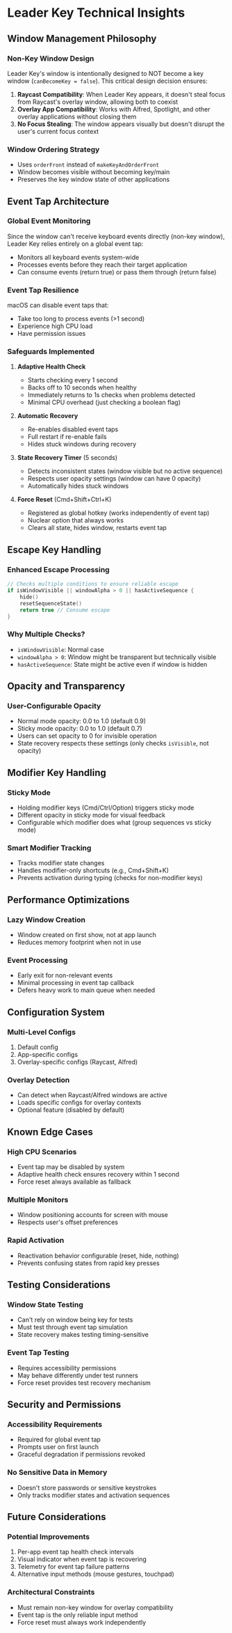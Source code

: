 # Leader Key Technical Insights

## Window Management Philosophy

### Non-Key Window Design
Leader Key's window is intentionally designed to NOT become a key window (`canBecomeKey = false`). This critical design decision ensures:

1. **Raycast Compatibility**: When Leader Key appears, it doesn't steal focus from Raycast's overlay window, allowing both to coexist
2. **Overlay App Compatibility**: Works with Alfred, Spotlight, and other overlay applications without closing them
3. **No Focus Stealing**: The window appears visually but doesn't disrupt the user's current focus context

### Window Ordering Strategy
- Uses `orderFront` instead of `makeKeyAndOrderFront`
- Window becomes visible without becoming key/main
- Preserves the key window state of other applications

## Event Tap Architecture

### Global Event Monitoring
Since the window can't receive keyboard events directly (non-key window), Leader Key relies entirely on a global event tap:
- Monitors all keyboard events system-wide
- Processes events before they reach their target application
- Can consume events (return true) or pass them through (return false)

### Event Tap Resilience
macOS can disable event taps that:
- Take too long to process events (>1 second)
- Experience high CPU load
- Have permission issues

### Safeguards Implemented

1. **Adaptive Health Check**
   - Starts checking every 1 second
   - Backs off to 10 seconds when healthy
   - Immediately returns to 1s checks when problems detected
   - Minimal CPU overhead (just checking a boolean flag)

2. **Automatic Recovery**
   - Re-enables disabled event taps
   - Full restart if re-enable fails
   - Hides stuck windows during recovery

3. **State Recovery Timer** (5 seconds)
   - Detects inconsistent states (window visible but no active sequence)
   - Respects user opacity settings (window can have 0 opacity)
   - Automatically hides stuck windows

4. **Force Reset** (Cmd+Shift+Ctrl+K)
   - Registered as global hotkey (works independently of event tap)
   - Nuclear option that always works
   - Clears all state, hides window, restarts event tap

## Escape Key Handling

### Enhanced Escape Processing
```swift
// Checks multiple conditions to ensure reliable escape
if isWindowVisible || windowAlpha > 0 || hasActiveSequence {
    hide()
    resetSequenceState()
    return true // Consume escape
}
```

### Why Multiple Checks?
- `isWindowVisible`: Normal case
- `windowAlpha > 0`: Window might be transparent but technically visible
- `hasActiveSequence`: State might be active even if window is hidden

## Opacity and Transparency

### User-Configurable Opacity
- Normal mode opacity: 0.0 to 1.0 (default 0.9)
- Sticky mode opacity: 0.0 to 1.0 (default 0.7)
- Users can set opacity to 0 for invisible operation
- State recovery respects these settings (only checks `isVisible`, not opacity)

## Modifier Key Handling

### Sticky Mode
- Holding modifier keys (Cmd/Ctrl/Option) triggers sticky mode
- Different opacity in sticky mode for visual feedback
- Configurable which modifier does what (group sequences vs sticky mode)

### Smart Modifier Tracking
- Tracks modifier state changes
- Handles modifier-only shortcuts (e.g., Cmd+Shift+K)
- Prevents activation during typing (checks for non-modifier keys)

## Performance Optimizations

### Lazy Window Creation
- Window created on first show, not at app launch
- Reduces memory footprint when not in use

### Event Processing
- Early exit for non-relevant events
- Minimal processing in event tap callback
- Defers heavy work to main queue when needed

## Configuration System

### Multi-Level Configs
1. Default config
2. App-specific configs
3. Overlay-specific configs (Raycast, Alfred)

### Overlay Detection
- Can detect when Raycast/Alfred windows are active
- Loads specific configs for overlay contexts
- Optional feature (disabled by default)

## Known Edge Cases

### High CPU Scenarios
- Event tap may be disabled by system
- Adaptive health check ensures recovery within 1 second
- Force reset always available as fallback

### Multiple Monitors
- Window positioning accounts for screen with mouse
- Respects user's offset preferences

### Rapid Activation
- Reactivation behavior configurable (reset, hide, nothing)
- Prevents confusing states from rapid key presses

## Testing Considerations

### Window State Testing
- Can't rely on window being key for tests
- Must test through event tap simulation
- State recovery makes testing timing-sensitive

### Event Tap Testing
- Requires accessibility permissions
- May behave differently under test runners
- Force reset provides test recovery mechanism

## Security and Permissions

### Accessibility Requirements
- Required for global event tap
- Prompts user on first launch
- Graceful degradation if permissions revoked

### No Sensitive Data in Memory
- Doesn't store passwords or sensitive keystrokes
- Only tracks modifier states and activation sequences

## Future Considerations

### Potential Improvements
1. Per-app event tap health check intervals
2. Visual indicator when event tap is recovering
3. Telemetry for event tap failure patterns
4. Alternative input methods (mouse gestures, touchpad)

### Architectural Constraints
- Must remain non-key window for overlay compatibility
- Event tap is the only reliable input method
- Force reset must always work independently
